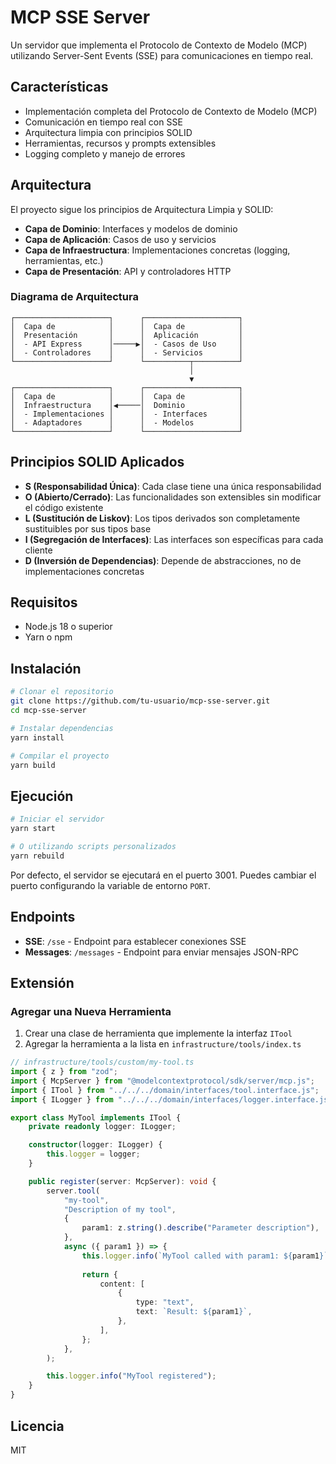 # MCP SSE Server

Un servidor que implementa el Protocolo de Contexto de Modelo (MCP) utilizando Server-Sent Events (SSE) para comunicaciones en tiempo real.

## Características

- Implementación completa del Protocolo de Contexto de Modelo (MCP)
- Comunicación en tiempo real con SSE
- Arquitectura limpia con principios SOLID
- Herramientas, recursos y prompts extensibles
- Logging completo y manejo de errores

## Arquitectura

El proyecto sigue los principios de Arquitectura Limpia y SOLID:

- **Capa de Dominio**: Interfaces y modelos de dominio
- **Capa de Aplicación**: Casos de uso y servicios
- **Capa de Infraestructura**: Implementaciones concretas (logging, herramientas, etc.)
- **Capa de Presentación**: API y controladores HTTP

### Diagrama de Arquitectura

```
┌─────────────────────┐      ┌─────────────────────┐
│  Capa de            │      │  Capa de            │
│  Presentación       │      │  Aplicación         │
│  - API Express      │─────▶│  - Casos de Uso     │
│  - Controladores    │      │  - Servicios        │
└─────────────────────┘      └──────────┬──────────┘
                                        │
                                        ▼
┌─────────────────────┐      ┌─────────────────────┐
│  Capa de            │      │  Capa de            │
│  Infraestructura    │◀─────│  Dominio            │
│  - Implementaciones │      │  - Interfaces       │
│  - Adaptadores      │      │  - Modelos          │
└─────────────────────┘      └─────────────────────┘
```

## Principios SOLID Aplicados

- **S (Responsabilidad Única)**: Cada clase tiene una única responsabilidad
- **O (Abierto/Cerrado)**: Las funcionalidades son extensibles sin modificar el código existente
- **L (Sustitución de Liskov)**: Los tipos derivados son completamente sustituibles por sus tipos base
- **I (Segregación de Interfaces)**: Las interfaces son específicas para cada cliente
- **D (Inversión de Dependencias)**: Depende de abstracciones, no de implementaciones concretas

## Requisitos

- Node.js 18 o superior
- Yarn o npm

## Instalación

```bash
# Clonar el repositorio
git clone https://github.com/tu-usuario/mcp-sse-server.git
cd mcp-sse-server

# Instalar dependencias
yarn install

# Compilar el proyecto
yarn build
```

## Ejecución

```bash
# Iniciar el servidor
yarn start

# O utilizando scripts personalizados
yarn rebuild
```

Por defecto, el servidor se ejecutará en el puerto 3001. Puedes cambiar el puerto configurando la variable de entorno `PORT`.

## Endpoints

- **SSE**: `/sse` - Endpoint para establecer conexiones SSE
- **Messages**: `/messages` - Endpoint para enviar mensajes JSON-RPC

## Extensión

### Agregar una Nueva Herramienta

1. Crear una clase de herramienta que implemente la interfaz `ITool`
2. Agregar la herramienta a la lista en `infrastructure/tools/index.ts`

```typescript
// infrastructure/tools/custom/my-tool.ts
import { z } from "zod";
import { McpServer } from "@modelcontextprotocol/sdk/server/mcp.js";
import { ITool } from "../../../domain/interfaces/tool.interface.js";
import { ILogger } from "../../../domain/interfaces/logger.interface.js";

export class MyTool implements ITool {
    private readonly logger: ILogger;

    constructor(logger: ILogger) {
        this.logger = logger;
    }

    public register(server: McpServer): void {
        server.tool(
            "my-tool",
            "Description of my tool",
            {
                param1: z.string().describe("Parameter description"),
            },
            async ({ param1 }) => {
                this.logger.info(`MyTool called with param1: ${param1}`);
                
                return {
                    content: [
                        {
                            type: "text",
                            text: `Result: ${param1}`,
                        },
                    ],
                };
            },
        );

        this.logger.info("MyTool registered");
    }
}
```

## Licencia

MIT
